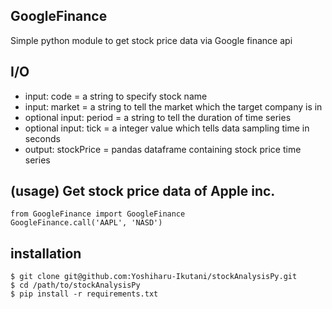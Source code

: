 ## GoogleFinance
Simple python module to get stock price data via Google finance api

## I/O
* input: code = a string to specify stock name
* input: market = a string to tell the market which the target company is in
* optional input: period = a string to tell the duration of time series
* optional input: tick = a integer value which tells data sampling time in seconds
* output: stockPrice = pandas dataframe containing stock price time series

## (usage) Get stock price data of Apple inc.

```
from GoogleFinance import GoogleFinance
GoogleFinance.call('AAPL', 'NASD')
```

## installation

```
$ git clone git@github.com:Yoshiharu-Ikutani/stockAnalysisPy.git
$ cd /path/to/stockAnalysisPy
$ pip install -r requirements.txt
```